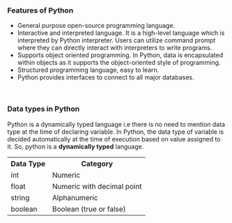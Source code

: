 ### Features of Python

<ul>
    <li>General purpose open-source programming language.</li>
    <li>Interactive and interpreted language. It is a high-level language which is interpreted by Python interpreter. Users can utilize command prompt where they can directly interact with interpreters to write programs.</li>
    <li>Supports object oriented programming. In Python, data is encapsulated within objects as it supports the object-oriented style of programming.</li>
    <li>Structured programming language, easy to learn.</li>
    <li>Python provides interfaces to connect to all major databases.</li>
</ul>

<br>

### Data types in Python

Python is a dynamically typed language i.e there is no need to mention data type at the time of declaring variable. In Python, the data type of variable is decided automatically at the time of execution based on value assigned to it. So, python is a <strong>dynamically typed</strong> language. <br>

<table>
   <tr>
        <th>Data Type</th>
        <th>Category</th>
   </tr>
   <tr>
        <td>int</td>
        <td>Numeric</td>
   </tr>
   <tr>
        <td>float</td>
        <td>Numeric with decimal point</td>
   </tr>
   <tr>
        <td>string</td>
        <td>Alphanumeric</td>
   </tr>
   <tr>
        <td>boolean</td>
        <td>Boolean (true or false)</td>
   </tr>
</table>